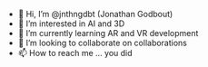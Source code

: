 - 👋 Hi, I’m @jnthngdbt (Jonathan Godbout)
- 👀 I’m interested in AI and 3D
- 🌱 I’m currently learning AR and VR development
- 💞️ I’m looking to collaborate on collaborations
- 📫 How to reach me ... you did

<!---
jnthngdbt/jnthngdbt is a ✨ special ✨ repository because its `README.md` (this file) appears on your GitHub profile.
You can click the Preview link to take a look at your changes.
--->
